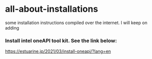 # all-about-installations
some installation instructions compiled over the internet. I will keep on adding

### Install intel oneAPI tool kit. See the link below:
https://estuarine.jp/2021/03/install-oneapi/?lang=en

